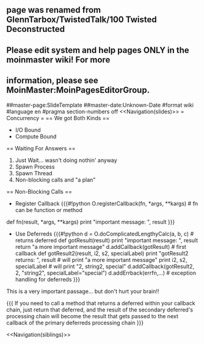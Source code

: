 ## page was renamed from GlennTarbox/TwistedTalk/100 Twisted Deconstructed
## Please edit system and help pages ONLY in the moinmaster wiki! For more
## information, please see MoinMaster:MoinPagesEditorGroup.
##master-page:SlideTemplate
##master-date:Unknown-Date
#format wiki
#language en
#pragma section-numbers off
<<Navigation(slides)>>
= Concurrency =
== We got Both Kinds ==

 * I/O Bound
 * Compute Bound

== Waiting For Answers ==
 1. Just Wait... wasn't doing nothin' anyway
 1. Spawn Process
 1. Spawn Thread
 1. Non-blocking calls and "a plan"

== Non-Blocking Calls ==
  * Register Callback
{{{#!python
O.registerCallback(fn, *args, **kargs) # fn can be function or method

def fn(result, *args, **kargs)
  print "important message: ", result
}}}

  * Use Deferreds
{{{#!python
d = O.doComplicatedLengthyCalc(a, b, c) # returns deferred
def gotResult(result)
  print "important message: ", result
  return "a more important message"
d.addCallback(gotResult)             # first callback
def gotResult2(result, i2, s2, specialLabel)
   print "gotResult2 returns: ", result # will print "a more important message"
   print i2, s2, specialLabel               # will print "2, string2, special"
d.addCallback(gotResult2, 2, "string2", specialLabel="special")
d.addErrback(errfn,...)    # exception handling for deferreds
}}}

This is a very important passage... but don't hurt your brain!!

{{{
If you need to call a method that returns a deferred within your callback chain, just return that deferred, and the result of the secondary deferred's processing chain will become the result that gets passed to the next callback of the primary deferreds processing chain
}}}

<<Navigation(siblings)>>
